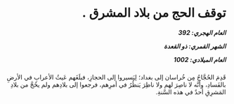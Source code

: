 <h1 dir="rtl">توقف الحج من بلاد المشرق .</h1>

<h5 dir="rtl">العام الهجري:  392

الشهر القمري: ذو القعدة

العام الميلادي: 1002</h5>

<p dir="rtl">قَدِمَ الحُجَّاجُ مِن خُراسان إلى بغداد؛ لِيَسيروا إلى الحجازِ، فبلَغَهم عَيثُ الأعرابِ في الأرضِ بالفَسادِ، وأنَّه لا ناصِرَ لهم ولا ناظِرَ يَنظُرُ في أمرِهم، فرجعوا إلى بلادِهم ولم يحُجَّ من بلادِ المَشرِقِ أحدٌ في هذه السَّنةِ.</p></br>
